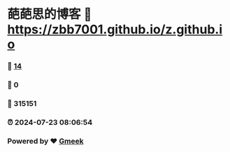 # 葩葩思的博客 :link: https://zbb7001.github.io/z.github.io 
### :page_facing_up: [14](https://zbb7001.github.io/z.github.io/tag.html) 
### :speech_balloon: 0 
### :hibiscus: 315151 
### :alarm_clock: 2024-07-23 08:06:54 
### Powered by :heart: [Gmeek](https://github.com/Meekdai/Gmeek)
